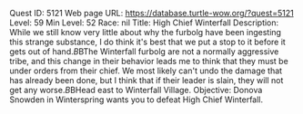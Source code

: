 Quest ID: 5121
Web page URL: https://database.turtle-wow.org/?quest=5121
Level: 59
Min Level: 52
Race: nil
Title: High Chief Winterfall
Description: While we still know very little about why the furbolg have been ingesting this strange substance, I do think it's best that we put a stop to it before it gets out of hand.$B$BThe Winterfall furbolg are not a normally aggressive tribe, and this change in their behavior leads me to think that they must be under orders from their chief. We most likely can't undo the damage that has already been done, but I think that if their leader is slain, they will not get any worse.$B$BHead east to Winterfall Village.
Objective: Donova Snowden in Winterspring wants you to defeat High Chief Winterfall.
